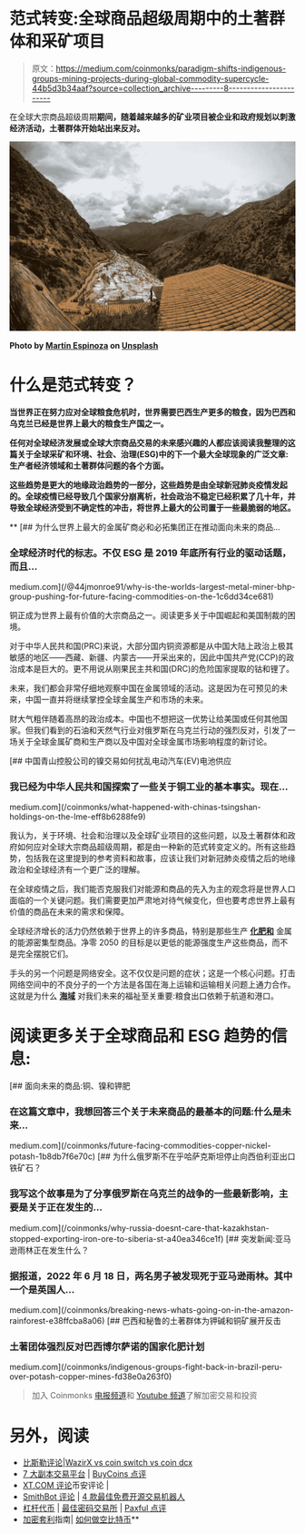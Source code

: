 # 范式转变:全球商品超级周期中的土著群体和采矿项目

> 原文：<https://medium.com/coinmonks/paradigm-shifts-indigenous-groups-mining-projects-during-global-commodity-supercycle-44b5d3b34aaf?source=collection_archive---------8----------------------->

在全球大宗商品超级周期[](/coinmonks/goldman-sachs-bull-market-for-battery-metals-is-over-ab3a41e29d48)**期间，随着越来越多的矿业项目被企业和政府规划以刺激经济活动，土著群体开始站出来反对。**

**![](img/80a699e03225d9c2b258f906b8f100d6.png)**

**Photo by [Martín Espinoza](https://unsplash.com/es/@martinporch?utm_source=medium&utm_medium=referral) on [Unsplash](https://unsplash.com?utm_source=medium&utm_medium=referral)**

# **什么是范式转变？**

**当世界正在努力应对全球粮食危机时，世界需要巴西生产更多的粮食，因为巴西和乌克兰已经是世界上最大的粮食生产国之一。**

**任何对全球经济发展或全球大宗商品交易的未来感兴趣的人都应该阅读我整理的这篇关于全球采矿和环境、社会、治理(ESG)中的下一个最大全球现象的广泛文章:生产者经济领域和土著群体问题的各个方面。**

**这些趋势是更大的地缘政治趋势的一部分，这些趋势是由全球新冠肺炎疫情发起的。全球疫情已经导致几个国家分崩离析，社会政治不稳定已经积累了几十年，并导致全球经济受到不确定性的冲击，将世界上最大的公司置于一些最脆弱的地区。**

**[](/@44jmonroe91/why-is-the-worlds-largest-metal-miner-bhp-group-pushing-for-future-facing-commodities-on-the-1c6dd34ce681) [## 为什么世界上最大的金属矿商必和必拓集团正在推动面向未来的商品…

### 全球经济时代的标志。不仅 ESG 是 2019 年底所有行业的驱动话题，而且…

medium.com](/@44jmonroe91/why-is-the-worlds-largest-metal-miner-bhp-group-pushing-for-future-facing-commodities-on-the-1c6dd34ce681) 

铜正成为世界上最有价值的大宗商品之一。阅读更多关于中国崛起和美国制裁的困境。

对于中华人民共和国(PRC)来说，大部分国内铜资源都是从中国大陆上政治上极其敏感的地区——西藏、新疆、内蒙古——开采出来的，因此中国共产党(CCP)的政治成本是巨大的。更不用说从刚果民主共和国(DRC)的危险国家提取的钴和锂了。

未来，我们都会非常仔细地观察中国在金属领域的活动。这是因为在可预见的未来，中国一直并将继续掌控全球金属生产和市场的未来。

财大气粗伴随着高昂的政治成本。中国也不想把这一优势让给美国或任何其他国家。但我们看到的石油和天然气行业对俄罗斯在乌克兰行动的强烈反对，引发了一场关于全球金属矿商和生产商以及中国对全球金属市场影响程度的新讨论。

[](/coinmonks/what-happened-with-chinas-tsingshan-holdings-on-the-lme-eff8b6288fe9) [## 中国青山控股公司的镍交易如何扰乱电动汽车(EV)电池供应

### 我已经为中华人民共和国探索了一些关于铜工业的基本事实。现在…

medium.com](/coinmonks/what-happened-with-chinas-tsingshan-holdings-on-the-lme-eff8b6288fe9) 

我认为，关于环境、社会和治理以及全球矿业项目的这些问题，以及土著群体和政府如何应对全球大宗商品超级周期，都是由一种新的范式转变定义的。所有这些趋势，包括我在这里提到的参考资料和故事，应该让我们对新冠肺炎疫情之后的地缘政治和全球经济有一个更广泛的理解。

在全球疫情之后，我们能否克服我们对能源和商品的先入为主的观念将是世界人口面临的一个关键问题。我们需要更加严肃地对待气候变化，但也要考虑世界上最有价值的商品在未来的需求和保障。

全球经济增长的活力仍然依赖于世界上的许多商品，特别是那些生产 [**化肥和**](/@44jmonroe91/brazil-australia-fertilizer-and-metals-are-hot-button-issues-in-2022-180cd2d4d43b) 金属的能源密集型商品。净零 2050 的目标是以更低的能源强度生产这些商品，而不是完全摆脱它们。

手头的另一个问题是网络安全。这不仅仅是问题的症状；这是一个核心问题。打击网络空间中的不良分子的一个方法是各国在海上运输和运输相关问题上通力合作。这就是为什么 [**海域**](/@44jmonroe91/indo-pacific-adversarial-geopolitics-926804546006) 对我们未来的福祉至关重要:粮食出口依赖于航道和港口。

# **阅读更多关于全球商品和 ESG 趋势的信息:**

[](/coinmonks/future-facing-commodities-copper-nickel-potash-1b8db7f6e70c) [## 面向未来的商品:铜、镍和钾肥

### 在这篇文章中，我想回答三个关于未来商品的最基本的问题:什么是未来…

medium.com](/coinmonks/future-facing-commodities-copper-nickel-potash-1b8db7f6e70c) [](/coinmonks/why-russia-doesnt-care-that-kazakhstan-stopped-exporting-iron-ore-to-siberia-st-a40ea346ce1f) [## 为什么俄罗斯不在乎哈萨克斯坦停止向西伯利亚出口铁矿石？

### 我写这个故事是为了分享俄罗斯在乌克兰的战争的一些最新影响，主要是关于正在发生的…

medium.com](/coinmonks/why-russia-doesnt-care-that-kazakhstan-stopped-exporting-iron-ore-to-siberia-st-a40ea346ce1f) [](/coinmonks/breaking-news-whats-going-on-in-the-amazon-rainforest-e38ffcba8a06) [## 突发新闻:亚马逊雨林正在发生什么？

### 据报道，2022 年 6 月 18 日，两名男子被发现死于亚马逊雨林。其中一个是英国人…

medium.com](/coinmonks/breaking-news-whats-going-on-in-the-amazon-rainforest-e38ffcba8a06) [](/coinmonks/indigenous-groups-fight-back-in-brazil-peru-over-potash-copper-mines-fd38e0a263f0) [## 巴西和秘鲁的土著群体为钾碱和铜矿展开反击

### 土著团体强烈反对巴西博尔萨诺的国家化肥计划

medium.com](/coinmonks/indigenous-groups-fight-back-in-brazil-peru-over-potash-copper-mines-fd38e0a263f0) 

> 加入 Coinmonks [电报频道](https://t.me/coincodecap)和 [Youtube 频道](https://www.youtube.com/c/coinmonks/videos)了解加密交易和投资

# 另外，阅读

*   [比斯勒评论](https://coincodecap.com/bitsler-review)|[WazirX vs coin switch vs coin dcx](https://coincodecap.com/wazirx-vs-coinswitch-vs-coindcx)
*   [7 大副本交易平台](https://coincodecap.com/copy-trading-platforms) | [BuyCoins 点评](https://coincodecap.com/buycoins-review)
*   [XT.COM 评论](https://coincodecap.com/profittradingapp-for-binance)币安评论 |
*   [SmithBot 评论](https://coincodecap.com/smithbot-review) | [4 款最佳免费开源交易机器人](https://coincodecap.com/free-open-source-trading-bots)
*   [杠杆代币](/coinmonks/leveraged-token-3f5257808b22) | [最佳密码交易所](/coinmonks/crypto-exchange-dd2f9d6f3769) | [Paxful 点评](/coinmonks/paxful-review-4daf2354ab70)
*   [加密套利](/coinmonks/crypto-arbitrage-guide-how-to-make-money-as-a-beginner-62bfe5c868f6)指南| [如何做空比特币](/coinmonks/how-to-short-bitcoin-568a2d0b4ae5)**